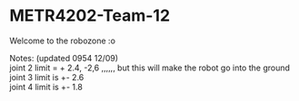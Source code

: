 # METR4202-Team-12

Welcome to the robozone :o<br />

Notes: (updated 0954 12/09)<br />
  joint 2 limit = + 2.4, -2,6 ,,,,,, but this will make the robot go into the ground<br />
  joint 3 limit is +- 2.6<br />
  joint 4 limit is +- 1.8<br />
  
  
